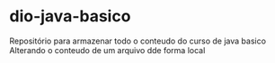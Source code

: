 # dio-java-basico
Repositório para armazenar todo o conteudo do curso de java basico
Alterando o conteudo de um arquivo dde forma local